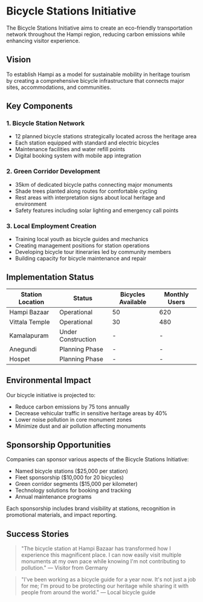 
# Bicycle Stations Initiative

The Bicycle Stations Initiative aims to create an eco-friendly transportation network throughout the Hampi region, reducing carbon emissions while enhancing visitor experience.

## Vision

To establish Hampi as a model for sustainable mobility in heritage tourism by creating a comprehensive bicycle infrastructure that connects major sites, accommodations, and communities.

## Key Components

### 1. Bicycle Station Network

* 12 planned bicycle stations strategically located across the heritage area
* Each station equipped with standard and electric bicycles
* Maintenance facilities and water refill points
* Digital booking system with mobile app integration

### 2. Green Corridor Development

* 35km of dedicated bicycle paths connecting major monuments
* Shade trees planted along routes for comfortable cycling
* Rest areas with interpretation signs about local heritage and environment
* Safety features including solar lighting and emergency call points

### 3. Local Employment Creation

* Training local youth as bicycle guides and mechanics
* Creating management positions for station operations
* Developing bicycle tour itineraries led by community members
* Building capacity for bicycle maintenance and repair

## Implementation Status

| Station Location | Status | Bicycles Available | Monthly Users |
|------------------|--------|-------------------|---------------|
| Hampi Bazaar | Operational | 50 | 620 |
| Vittala Temple | Operational | 30 | 480 |
| Kamalapuram | Under Construction | - | - |
| Anegundi | Planning Phase | - | - |
| Hospet | Planning Phase | - | - |

## Environmental Impact

Our bicycle initiative is projected to:
* Reduce carbon emissions by 75 tons annually
* Decrease vehicular traffic in sensitive heritage areas by 40%
* Lower noise pollution in core monument zones
* Minimize dust and air pollution affecting monuments

## Sponsorship Opportunities

Companies can sponsor various aspects of the Bicycle Stations Initiative:
* Named bicycle stations ($25,000 per station)
* Fleet sponsorship ($10,000 for 20 bicycles)
* Green corridor segments ($15,000 per kilometer)
* Technology solutions for booking and tracking
* Annual maintenance programs

Each sponsorship includes brand visibility at stations, recognition in promotional materials, and impact reporting.

## Success Stories

> "The bicycle station at Hampi Bazaar has transformed how I experience this magnificent place. I can now easily visit multiple monuments at my own pace while knowing I'm not contributing to pollution." — Visitor from Germany

> "I've been working as a bicycle guide for a year now. It's not just a job for me; I'm proud to be protecting our heritage while sharing it with people from around the world." — Local bicycle guide
